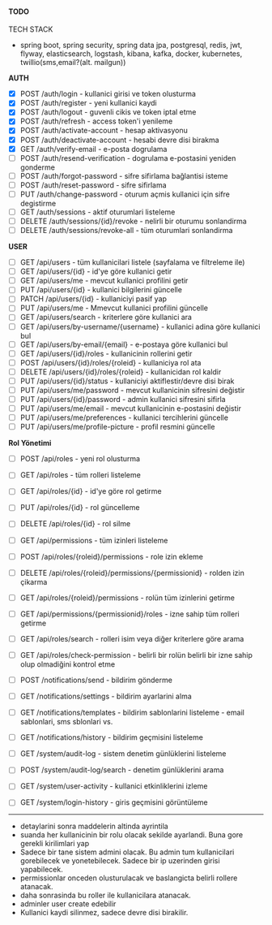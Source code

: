 #### TODO

TECH STACK
- spring boot, spring security, spring data jpa, postgresql, redis, jwt, flyway, elasticsearch, logstash, kibana, kafka, docker, kubernetes, twillio(sms,email?(alt. mailgun))

**AUTH**  
* [X] POST /auth/login - kullanici girisi ve token olusturma
* [X] POST /auth/register - yeni kullanici kaydi
* [X] POST /auth/logout - guvenli cikis ve token iptal etme
* [X] POST /auth/refresh - access token'i yenileme
* [X] POST /auth/activate-account - hesap aktivasyonu
* [X] POST /auth/deactivate-account - hesabi devre disi birakma
* [X] GET /auth/verify-email - e-posta dogrulama
* [ ] POST /auth/resend-verification - dogrulama e-postasini yeniden gonderme
* [ ] POST /auth/forgot-password - sifre sifirlama bağlantisi isteme
* [ ] POST /auth/reset-password - sifre sifirlama
* [ ] PUT /auth/change-password - oturum açmis kullanici için sifre degistirme
* [ ] GET /auth/sessions - aktif oturumlari listeleme
* [ ] DELETE /auth/sessions/{id}/revoke - nelirli bir oturumu sonlandirma
* [ ] DELETE /auth/sessions/revoke-all - tüm oturumlari sonlandirma

**USER**
* [ ] GET /api/users - tüm kullanicilari listele (sayfalama ve filtreleme ile)
* [ ] GET /api/users/{id} - id'ye göre kullanici getir
* [ ] GET /api/users/me - mevcut kullanici profilini getir
* [ ] PUT /api/users/{id} - kullanici bilgilerini güncelle
* [ ] PATCH /api/users/{id} - kullaniciyi pasif yap
* [ ] PUT /api/users/me - Mmevcut kullanici profilini güncelle
* [ ] GET /api/users/search - kriterlere göre kullanici ara
* [ ] GET /api/users/by-username/{username} - kullanici adina göre kullanici bul
* [ ] GET /api/users/by-email/{email} - e-postaya göre kullanici bul
* [ ] GET /api/users/{id}/roles - kullanicinin rollerini getir
* [ ] POST /api/users/{id}/roles/{roleid} - kullaniciya rol ata
* [ ] DELETE /api/users/{id}/roles/{roleid} - kullanicidan rol kaldir
* [ ] PUT /api/users/{id}/status - kullaniciyi aktiflestir/devre disi birak
* [ ] PUT /api/users/me/password - mevcut kullanicinin sifresini değistir
* [ ] PUT /api/users/{id}/password - admin kullanici sifresini sifirla
* [ ] PUT /api/users/me/email - mevcut kullanicinin e-postasini değistir
* [ ] PUT /api/users/me/preferences - kullanici tercihlerini güncelle
* [ ] PUT /api/users/me/profile-picture - profil resmini güncelle

**Rol Yönetimi**
* [ ] POST /api/roles - yeni rol olusturma
* [ ] GET /api/roles - tüm rolleri listeleme
* [ ] GET /api/roles/{id} - id'ye göre rol getirme
* [ ] PUT /api/roles/{id} - rol güncelleme
* [ ] DELETE /api/roles/{id} - rol silme
* [ ] GET /api/permissions - tüm izinleri listeleme
* [ ] POST /api/roles/{roleid}/permissions - role izin ekleme
* [ ] DELETE /api/roles/{roleid}/permissions/{permissionid} - rolden izin çikarma
* [ ] GET /api/roles/{roleid}/permissions - rolün tüm izinlerini getirme
* [ ] GET /api/permissions/{permissionid}/roles - izne sahip tüm rolleri getirme
* [ ] GET /api/roles/search - rolleri isim veya diğer kriterlere göre arama
* [ ] GET /api/roles/check-permission - belirli bir rolün belirli bir izne sahip olup olmadiğini kontrol etme

* [ ] POST /notifications/send - bildirim gönderme
* [ ] GET /notifications/settings - bildirim ayarlarini alma
* [ ] GET /notifications/templates - bildirim sablonlarini listeleme - email sablonlari, sms sblonlari vs.
* [ ] GET /notifications/history - bildirim geçmisini listeleme 
* [ ] GET /system/audit-log - sistem denetim günlüklerini listeleme
* [ ] POST /system/audit-log/search - denetim günlüklerini arama
* [ ] GET /system/user-activity - kullanici etkinliklerini izleme
* [ ] GET /system/login-history - giris geçmisini görüntüleme
----
* detaylarini sonra maddelerin altinda ayrintila
* suanda her kullanicinin bir rolu olacak sekilde ayarlandi. Buna gore gerekli kirilimlari yap
* Sadece bir tane sistem admini olacak. Bu admin tum kullanicilari gorebilecek ve yonetebilecek. Sadece bir ip uzerinden girisi yapabilecek. 
* permissionlar onceden olusturulacak ve baslangicta belirli rollere atanacak. 
* daha sonrasinda bu roller ile kullanicilara atanacak.
* adminler user create edebilir
* Kullanici kaydi silinmez, sadece devre disi birakilir.